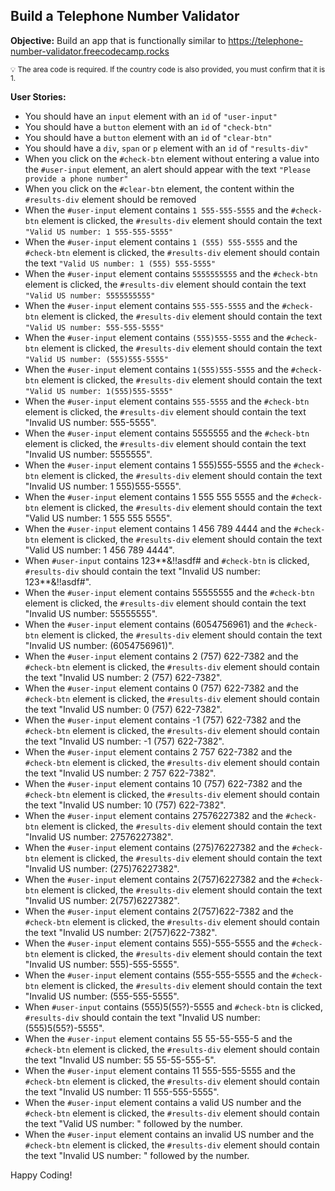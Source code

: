 ## Build a Telephone Number Validator
**Objective:** Build an app that is functionally similar to https://telephone-number-validator.freecodecamp.rocks

<sub>:bulb: The area code is required. If the country code is also provided, you must confirm that it is 1.</sub>

**User Stories:**

- You should have an `input` element with an `id` of `"user-input"`
- You should have a `button` element with an `id` of `"check-btn"`
- You should have a `button` element with an `id` of `"clear-btn"`
- You should have a `div`, `span` or `p` element with an `id` of `"results-div"`
- When you click on the `#check-btn` element without entering a value into the `#user-input` element, an alert should appear with the text `"Please provide a phone number"`
- When you click on the `#clear-btn` element, the content within the `#results-div` element should be removed
- When the `#user-input` element contains `1 555-555-5555` and the `#check-btn` element is clicked, the `#results-div` element should contain the text `"Valid US number: 1 555-555-5555"`
- When the `#user-input` element contains `1 (555) 555-5555` and the `#check-btn` element is clicked, the `#results-div` element should contain the text `"Valid US number: 1 (555) 555-5555"`
- When the `#user-input` element contains `5555555555` and the `#check-btn` element is clicked, the `#results-div` element should contain the text `"Valid US number: 5555555555"`
- When the `#user-input` element contains `555-555-5555` and the `#check-btn` element is clicked, the `#results-div` element should contain the text `"Valid US number: 555-555-5555"`
- When the `#user-input` element contains `(555)555-5555` and the `#check-btn` element is clicked, the `#results-div` element should contain the text `"Valid US number: (555)555-5555"`
- When the `#user-input` element contains `1(555)555-5555` and the `#check-btn` element is clicked, the `#results-div` element should contain the text `"Valid US number: 1(555)555-5555"`
- When the `#user-input` element contains `555-5555` and the `#check-btn` element is clicked, the `#results-div` element should contain the text "Invalid US number: 555-5555".
- When the `#user-input` element contains 5555555 and the `#check-btn` element is clicked, the `#results-div` element should contain the text "Invalid US number: 5555555".
- When the `#user-input` element contains 1 555)555-5555 and the `#check-btn` element is clicked, the `#results-div` element should contain the text "Invalid US number: 1 555)555-5555".
- When the `#user-input` element contains 1 555 555 5555 and the `#check-btn` element is clicked, the `#results-div` element should contain the text "Valid US number: 1 555 555 5555".
- When the `#user-input` element contains 1 456 789 4444 and the `#check-btn` element is clicked, the `#results-div` element should contain the text "Valid US number: 1 456 789 4444".
- When `#user-input` contains 123**&!!asdf# and `#check-btn` is clicked, `#results-div` should contain the text "Invalid US number: 123**&!!asdf#".
- When the `#user-input` element contains 55555555 and the `#check-btn` element is clicked, the `#results-div` element should contain the text "Invalid US number: 55555555".
- When the `#user-input` element contains (6054756961) and the `#check-btn` element is clicked, the `#results-div` element should contain the text "Invalid US number: (6054756961)".
- When the `#user-input` element contains 2 (757) 622-7382 and the `#check-btn` element is clicked, the `#results-div` element should contain the text "Invalid US number: 2 (757) 622-7382".
- When the `#user-input` element contains 0 (757) 622-7382 and the `#check-btn` element is clicked, the `#results-div` element should contain the text "Invalid US number: 0 (757) 622-7382".
- When the `#user-input` element contains -1 (757) 622-7382 and the `#check-btn` element is clicked, the `#results-div` element should contain the text "Invalid US number: -1 (757) 622-7382".
- When the `#user-input` element contains 2 757 622-7382 and the `#check-btn` element is clicked, the `#results-div` element should contain the text "Invalid US number: 2 757 622-7382".
- When the `#user-input` element contains 10 (757) 622-7382 and the `#check-btn` element is clicked, the `#results-div` element should contain the text "Invalid US number: 10 (757) 622-7382".
- When the `#user-input` element contains 27576227382 and the `#check-btn` element is clicked, the `#results-div` element should contain the text "Invalid US number: 27576227382".
- When the `#user-input` element contains (275)76227382 and the `#check-btn` element is clicked, the `#results-div` element should contain the text "Invalid US number: (275)76227382".
- When the `#user-input` element contains 2(757)6227382 and the `#check-btn` element is clicked, the `#results-div` element should contain the text "Invalid US number: 2(757)6227382".
- When the `#user-input` element contains 2(757)622-7382 and the `#check-btn` element is clicked, the `#results-div` element should contain the text "Invalid US number: 2(757)622-7382".
- When the `#user-input` element contains 555)-555-5555 and the `#check-btn` element is clicked, the `#results-div` element should contain the text "Invalid US number: 555)-555-5555".
- When the `#user-input` element contains (555-555-5555 and the `#check-btn` element is clicked, the `#results-div` element should contain the text "Invalid US number: (555-555-5555".
- When `#user-input` contains (555)5(55?)-5555 and `#check-btn` is clicked, `#results-div` should contain the text "Invalid US number: (555)5(55?)-5555".
- When the `#user-input` element contains 55 55-55-555-5 and the `#check-btn` element is clicked, the `#results-div` element should contain the text "Invalid US number: 55 55-55-555-5".
- When the `#user-input` element contains 11 555-555-5555 and the `#check-btn` element is clicked, the `#results-div` element should contain the text "Invalid US number: 11 555-555-5555".
- When the `#user-input` element contains a valid US number and the `#check-btn` element is clicked, the `#results-div` element should contain the text "Valid US number: " followed by the number.
- When the `#user-input` element contains an invalid US number and the `#check-btn` element is clicked, the `#results-div` element should contain the text "Invalid US number: " followed by the number.

Happy Coding!
